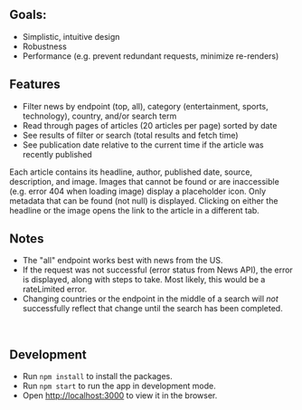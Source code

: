 ## Goals:
-	Simplistic, intuitive design
-	Robustness 
-	Performance (e.g. prevent redundant requests, minimize re-renders) 


## Features
-	Filter news by endpoint (top, all), category (entertainment, sports, technology), country, and/or search term
- Read through pages of articles (20 articles per page) sorted by date
-	See results of filter or search (total results and fetch time)
-	See publication date relative to the current time if the article was recently published

Each article contains its headline, author, published date, source, description, and image. Images that cannot be found or are inaccessible (e.g. error 404 when loading image) display a placeholder icon. Only metadata that can be found (not null) is displayed. Clicking on either the headline or the image opens the link to the article in a different tab. <br>

## Notes
- The "all" endpoint works best with news from the US.
- If the request was not successful (error status from News API), the error is displayed, along with steps to take. Most likely, this would be a rateLimited error. 
- Changing countries or the endpoint in the middle of a search will *not* successfully reflect that change until the search has been completed.

<br>

## Development

- Run `npm install` to install the packages.
- Run `npm start` to run the app in development mode. 
- Open [http://localhost:3000](http://localhost:3000) to view it in the browser.
